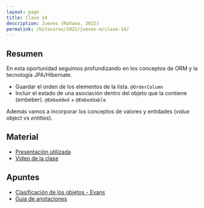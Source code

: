 ```yaml
---
layout: page
title: Clase 14
description: Jueves (Mañana, 2022)
permalink: /bitacoras/2022/jueves-m/clase-14/
---
```


## Resumen

En esta oportunidad seguimos profundizando en los conceptos de ORM y la tecnología JPA/Hibernate. 
* Guardar el orden de los elementos de la lista. `@OrderColumn`
* Incluir el estado de una asociación dentro del objeto que la contiene (embeber). `@Embedded` + `@Embeddable`

Además vamos a incorporar los conceptos de valores y entidades (_value_ object vs _entities_).

## Material

- [Presentación utilizada](https://docs.google.com/presentation/d/1u0G9EE90VChYLyWPCA1dBxHVQBQ8Jc343x1wbe4Fp2s/edit)
- [Video de la clase](https://youtu.be/Hzg6WRiJ-RE)

## Apuntes

- [Clasificación de los objetos - Evans](https://martinfowler.com/bliki/EvansClassification.html)
- [Guía de anotaciones](https://docs.google.com/document/d/1jWtehhVCFYECKvpdcCxnEgWZFCv2fR2WPyUJSoiX3II/edit#heading=h.r09lefmcufkn)

